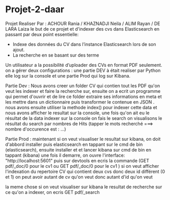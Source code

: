 # Projet-2-daar

Projet Realiser Par : ACHOUR Rania / KHAZNADJI Neila / ALIM Rayan / DE LARA Laiza
le but de ce projet et d'indexer des cvs dans Elasticsearch en passant par deux point essentielle: 
- Indexe des données du CV dans l’instance Elasticsearch lors de son ajout.
- La recherche en se basant sur des terme

Un utilisateur a la possibilité d’uploader des CVs en format PDF seulement.
on a gérer  deux configurations  : une partie DEV à était realiser par Python elle log sur la console et une partie Prod qui log sur Kibana.

Partie Dev :
Nous avons creer un folder CV qui contien tout les PDF qu'on veut les indexer et faire la recherche sur, ensuite on a ecrit un programme qui permet d'ouvrir et de lire ce folder extraire ses informations en meta et les mettre dans un dictionnaire puis transformer le contenue en JSON . nous avons ensuite utiliser la methode index() pour indexer cette data et nous avons  afficher le resultat sur la console, une fois qu'on ait eu le résultat de la data indexer  sur la console on fais le search on visualisons le résultat du search par nombres de Hits (tapper le mots recherché ===> nombre d'occurence est : ...)

Partie Prod :
maintenant si on veut visualiser le resultat sur kibana, on doit d'abbord installer puis  elasticsearch  en tappant sur le cmd de bin (elasticsearch), ensuite installer et et lancer kibana sur cmd de bin en tappant (kibana)  une fois il demarre, on ouvre l'interface: "http://localhost:5601" puis sur devtools en ecris la commande
   (GET pdf/_doc/0  pour le cv1  ou GET pdf/_doc/0  pour le cv1 ) si on veut afficher l'indexation du repertoire CV qui contient deux cvs donc deux id différent (0 et 1) on peut avoir autant de cv qu'on veut donc autant d'id qu'on veut

 la meme chose si on veut visualiser sur kibana le resultat de recherche sur ce qu'on a indexer, on ecris 
 GET pdf/_search
